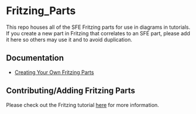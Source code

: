 Fritzing_Parts
==============

This repo houses all of the SFE Fritzing parts for use in diagrams in tutorials. If you create a new part in Fritzing that correlates to an SFE part, please add it here so others may use it and to avoid duplication. 

Documentation
-------------
* [Creating Your Own Fritzing Parts](https://learn.sparkfun.com/tutorials/make-your-own-fritzing-parts) 

Contributing/Adding Fritzing Parts
---------------------------------

Please check out the Fritzing tutorial [here](https://github.com/fritzing/fritzing-parts/blob/master/CONTRIBUTING.md) for more information. 
